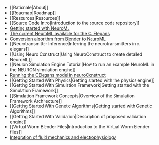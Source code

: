 - [[Rationale|About]]
- [[Roadmap|Roadmap]]
- [[Resources|Resources]]
- [[Source Code Intro|Introduction to the source code repository]]
- [Getting started with NeuroML](GettingStartedWithNeuroML)
- [The current NeuroML available for the C. Elegans](CElegansNeuroML)
- [Conversion algorithm from Blender to NeuroML](BlenderToNeuroMLConversionAlgorithm)
- [[Neurotransmitter Inference|Inferring the neurotransmitters in c. elegans]]
- [[Using Neuro Construct|Using NeuroConstruct to create detailed NeuroML]]
- [[Neuron Simulation Engine Tutorial|How to run an example NeuroML in the NEURON simulation engine]]
- [Running the CElegans model in neuroConstruct](neuroConstructCElegans)
- [[Getting Started With Physics|Getting started with the physics engine]]
- [[Getting Started With Simulation Framework|Getting started with the Simulation Framework]]
- [[Simulation Framework Concepts|Overview of the Simulation Framework Architecture]]
- [[Getting Started With Genetic Algorithms|Getting started with Genetic Algorithms]]
- [[Getting Started With Validation|Description of proposed validation engine]]
- [[Virtual Worm Blender Files|Introduction to the Virtual Worm Blender files]]
- [Integration of fluid mechanics and electrophysiology](SPHElectrophysIntegration)
    
  
  
	 
	 